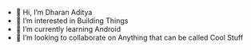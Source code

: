 - 👋 Hi, I’m Dharan Aditya
- 👀 I’m interested in Building Things
- 🌱 I’m currently learning Android
- 💞️ I’m looking to collaborate on Anything that can be called Cool Stuff
